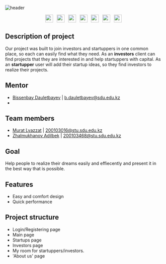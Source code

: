![header](https://capsule-render.vercel.app/api?type=waving&color=818cf8&height=250&width=full&section=header&fontColor=fafafa&text=Crowdfunding&fontSize=90&animation=fadeIn&fontAlignY=35&desc=INF%20232%20|%20Web%20programming:%20back%20end&descAlignY=55)

<p align="center">
  <img src="https://img.shields.io/badge/python-282C34?logo=python&style=for-the-badge" height="25" />
  &nbsp;
  <img src="https://img.shields.io/badge/Django-282C34?logo=django&style=for-the-badge" height="25" />  
  &nbsp;
  <img src="https://img.shields.io/badge/HTml-282C34?logo=html5&style=for-the-badge" height="25" /> 
  &nbsp;
  <img src="https://img.shields.io/badge/CSS-282C34?logo=css3&logoColor=1572B6&style=for-the-badge" height="25" />
  &nbsp;
  <img src="https://img.shields.io/badge/JavaScript-282C34?logo=JavaScript&style=for-the-badge" height="25" />
  &nbsp;
  <img src="https://img.shields.io/badge/jinja-282C34?logo=jinja&logoColor=red&style=for-the-badge" height="25" />
  &nbsp;
  <img src="https://img.shields.io/badge/Tailwind-282C34?logo=tailwindcss&style=for-the-badge" height="25" />
</p>


## Description of project
Our project was built to join investors and startuppers in one common place, so each can easily find what they need. As an **investors** client can find projects that they are interested in and help startuppers with capital. As an **startupper**  user will add their startup ideas, so they find investors to realize their projects.

## Mentor
-  [Bissenbay Dauletbayev](b.dauletbayev@sdu.edu.kz) | b.dauletbayev@sdu.edu.kz
-  
## Team members
- [Murat Lyazzat](https://github.com/mlyazzat) | 200103016@stu.sdu.edu.kz
- [Zhalmukhanov Adilbek](https://github.com/zhalmukhanov) | 200103468@stu.sdu.edu.kz

## Goal
Help people to realize their dreams easily and effiecently and present it in the best way that is possible.

## Features
- Easy and comfort design
- Quick performance

## Project structure
- Login/Registering page
- Main page
- Startups page
- Investors page
- My room for startuppers/investors.
- 'About us' page

